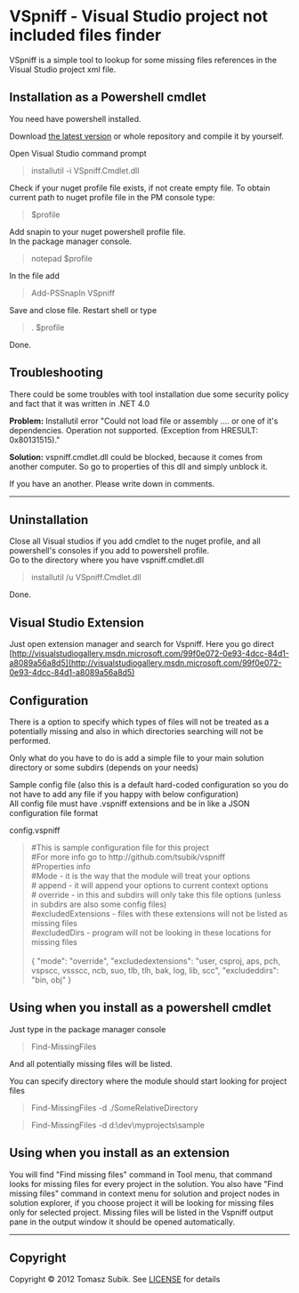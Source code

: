 VSpniff - Visual Studio project not included files finder
=========================

VSpniff is a simple tool to lookup for some missing files references in the Visual Studio project xml file. 

Installation as a Powershell cmdlet
-----------

You need have powershell installed.

Download [the latest version](https://github.com/downloads/tsubik/VSpniff/vspniff_1.0.zip) or whole repository and compile it by yourself.

Open Visual Studio command prompt 

<blockquote>
installutil -i VSpniff.Cmdlet.dll
</blockquote>

Check if your nuget profile file exists, if not create empty file. To obtain current path to nuget profile file in the PM console type:

<blockquote>
$profile
</blockquote> 

Add snapin to your nuget powershell profile file.<br> 
In the package manager console.

<blockquote>
notepad $profile
</blockquote> 

In the file add

<blockquote>
Add-PSSnapIn VSpniff
</blockquote>

Save and close file. Restart shell or type

<blockquote>
. $profile
</blockquote>

Done.

Troubleshooting
--------------

There could be some troubles with tool installation due some security policy and fact that it was written in .NET 4.0

**Problem:** Installutil error "Could not load file or assembly .... or one of it's dependencies. Operation not supported. (Exception from HRESULT: 0x80131515)."

**Solution:** vspniff.cmdlet.dll could be blocked, because it comes from another computer. So go to properties of this dll and simply unblock it.

If you have an another. Please write down in comments.

-----






Uninstallation
-------------

Close all Visual studios if you add cmdlet to the nuget profile, and all powershell's consoles if you add to powershell profile.<br>
Go to the directory where you have vspniff.cmdlet.dll
<blockquote>
installutil /u VSpniff.Cmdlet.dll
</blockquote>

Done.

Visual Studio Extension
------------

Just open extension manager and search for Vspniff. Here you go direct [http://visualstudiogallery.msdn.microsoft.com/99f0e072-0e93-4dcc-84d1-a8089a56a8d5](http://visualstudiogallery.msdn.microsoft.com/99f0e072-0e93-4dcc-84d1-a8089a56a8d5)


Configuration
-------------

There is a option to specify which types of files will not be treated as a potentially missing and also in which directories searching will not be performed.

Only what do you have to do is add a simple file to your main solution directory or some subdirs (depends on your needs)


Sample config file (also this is a default hard-coded configuration so you do not have to add any file if you happy with below configuration)<br>
All config file must have .vspniff extensions and be in like a JSON configuration file format

config.vspniff
<blockquote>
#This is sample configuration file for this project<br>
#For more info go to http://github.com/tsubik/vspniff<br>
#Properties info<br>
#Mode - it is the way that the module will treat your options<br>
# append  - it will append your options to current context options<br>
# override  - in this and subdirs will only take this file options (unless in subdirs are also some config files)<br> 
#excludedExtensions - files with these extensions will not be listed as missing files<br>
#excludedDirs - program will not be looking in these locations for missing files<br>
<br>
{
  "mode": "override",
	"excludedextensions": "user, csproj, aps, pch, vspscc, vssscc, ncb, suo, tlb, tlh, bak, log, lib, scc",
	"excludeddirs": "bin, obj"
}
</blockquote>

Using when you install as a powershell cmdlet
-------

Just type in the package manager console

<blockquote>
Find-MissingFiles
</blockquote>

And all potentially missing files will be listed.

You can specify directory where the module should start looking for project files

<blockquote>
Find-MissingFiles -d ./SomeRelativeDirectory
</blockquote>

<blockquote>
Find-MissingFiles -d d:\dev\myprojects\sample
</blockquote>

Using when you install as an extension
-----

You will find "Find missing files" command in Tool menu, that command looks for missing files for every project in the solution. You also have "Find missing files" command in context menu for solution and project nodes in solution explorer, if you choose project it will be looking for missing files only for selected project. Missing files will be listed in the Vspniff output pane in the output window it should be opened automatically. 



------

Copyright
--------
Copyright © 2012 Tomasz Subik. See [LICENSE](http://github.com/tsubik/) for details
